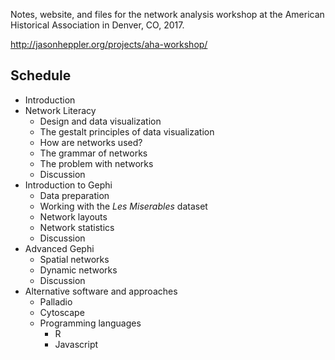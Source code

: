 Notes, website, and files for the network analysis workshop at the American Historical Association in Denver, CO, 2017.

<http://jasonheppler.org/projects/aha-workshop/>

## Schedule

- Introduction
- Network Literacy
  - Design and data visualization
  - The gestalt principles of data visualization
  - How are networks used?
  - The grammar of networks
  - The problem with networks
  - Discussion
- Introduction to Gephi
  - Data preparation
  - Working with the *Les Miserables* dataset
  - Network layouts
  - Network statistics
  - Discussion
- Advanced Gephi
  - Spatial networks
  - Dynamic networks
  - Discussion
- Alternative software and approaches
  - Palladio
  - Cytoscape
  - Programming languages
      - R
      - Javascript
